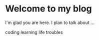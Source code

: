 # Welcome to my blog

I'm glad you are here. I plan to talk about ...

coding
learning
life troubles

